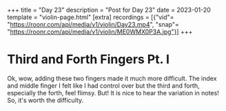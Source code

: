 +++
title = "Day 23"
description = "Post for Day 23"
date = 2023-01-20
template = "violin-page.html"
[extra]
recordings = [{"vid"= "https://roonr.com/api/media/v1/violin/Day23.mp4", "snap"= "https://roonr.com/api/media/v1/violin/ME0WMX0P3A.jpg"}]
+++

# Third and Forth Fingers Pt. I
Ok, wow, adding these two fingers made it much more difficult. The index and middle finger I felt like I had control over but the third and forth, especially the forth, feel flimsy. But! It is nice to hear the variation in notes! So, it's worth the difficulty.